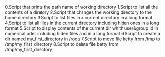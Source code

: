 0.Script that prints the path name of working directory
1.Script to list all the contents of a diretory
2.Script that changes the working directory to the home directory
3.Script to list files in a current  directory in a long format
4.Script to list all files in the current directory including hiden ones in a long format
5.Script to display contents of the current dir whith user&group id in numerical oder including hiden files and in a long format
6.Script to create a dir named my_first_directory in /root/
7.Script to move file betty from /tmp to /tmp/my_first_directory
8.Script to delete file betty from /tmp/my_first_directory
